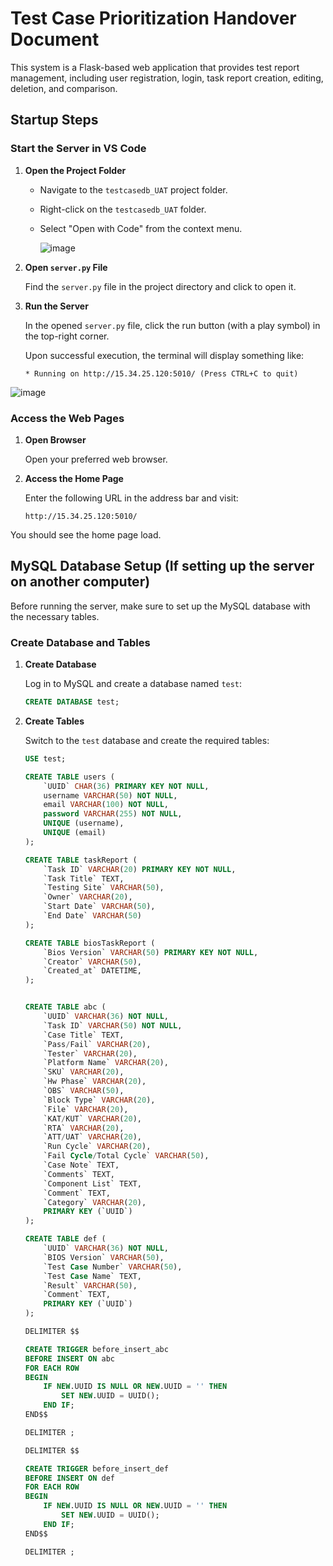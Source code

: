 # Test Case Prioritization Handover Document
This system is a Flask-based web application that provides test report management, including user registration, login, task report creation, editing, deletion, and comparison.

## Startup Steps

### Start the Server in VS Code

1. **Open the Project Folder**

   - Navigate to the `testcasedb_UAT` project folder.
   - Right-click on the `testcasedb_UAT` folder.
   - Select "Open with Code" from the context menu.
     
		![image](https://github.com/A854949/TestCasePrioritization/assets/82749575/a77f9895-1aed-4c10-acde-577bb1f5b4eb)

2. **Open `server.py` File**

   Find the `server.py` file in the project directory and click to open it.

3. **Run the Server**

   In the opened `server.py` file, click the run button (with a play symbol) in the top-right corner.

   Upon successful execution, the terminal will display something like:
   ```plaintext
   * Running on http://15.34.25.120:5010/ (Press CTRL+C to quit)

![image](https://github.com/A854949/TestCasePrioritization/assets/82749575/6a6ea832-1e5e-445c-bc85-8080b337f6b1)

### Access the Web Pages

1. **Open Browser**

   Open your preferred web browser.

2. **Access the Home Page**

   Enter the following URL in the address bar and visit:

   ```plaintext
   http://15.34.25.120:5010/

You should see the home page load.

## MySQL Database Setup (If setting up the server on another computer)

Before running the server, make sure to set up the MySQL database with the necessary tables.

### Create Database and Tables

1. **Create Database**

   Log in to MySQL and create a database named `test`:
   ```sql
   CREATE DATABASE test;

2. **Create Tables**

   Switch to the `test` database and create the required tables:

   ```sql
   USE test;

   CREATE TABLE users (
       `UUID` CHAR(36) PRIMARY KEY NOT NULL,
       username VARCHAR(50) NOT NULL,
       email VARCHAR(100) NOT NULL,
       password VARCHAR(255) NOT NULL,
       UNIQUE (username),
       UNIQUE (email)
   );

   CREATE TABLE taskReport (
       `Task ID` VARCHAR(20) PRIMARY KEY NOT NULL,
       `Task Title` TEXT,
       `Testing Site` VARCHAR(50),
       `Owner` VARCHAR(20),
       `Start Date` VARCHAR(50),
       `End Date` VARCHAR(50)
   );

   CREATE TABLE biosTaskReport (
       `Bios Version` VARCHAR(50) PRIMARY KEY NOT NULL,
       `Creator` VARCHAR(50),
       `Created_at` DATETIME,
   );

   
   CREATE TABLE abc (
       `UUID` VARCHAR(36) NOT NULL,
       `Task ID` VARCHAR(50) NOT NULL,
       `Case Title` TEXT,
       `Pass/Fail` VARCHAR(20),
       `Tester` VARCHAR(20),
       `Platform Name` VARCHAR(20),
       `SKU` VARCHAR(20),
       `Hw Phase` VARCHAR(20),
       `OBS` VARCHAR(50),
       `Block Type` VARCHAR(20),
       `File` VARCHAR(20),
       `KAT/KUT` VARCHAR(20),
       `RTA` VARCHAR(20),
       `ATT/UAT` VARCHAR(20),
       `Run Cycle` VARCHAR(20),
       `Fail Cycle/Total Cycle` VARCHAR(50),
       `Case Note` TEXT,
       `Comments` TEXT,
       `Component List` TEXT,
       `Comment` TEXT,
       `Category` VARCHAR(20),
       PRIMARY KEY (`UUID`)
   );

   CREATE TABLE def (
       `UUID` VARCHAR(36) NOT NULL,
       `BIOS Version` VARCHAR(50),
       `Test Case Number` VARCHAR(50),
       `Test Case Name` TEXT,
       `Result` VARCHAR(50),
       `Comment` TEXT,
       PRIMARY KEY (`UUID`)
   );

   DELIMITER $$

   CREATE TRIGGER before_insert_abc
   BEFORE INSERT ON abc
   FOR EACH ROW
   BEGIN
       IF NEW.UUID IS NULL OR NEW.UUID = '' THEN
           SET NEW.UUID = UUID();
       END IF;
   END$$

   DELIMITER ;
   
   DELIMITER $$

   CREATE TRIGGER before_insert_def
   BEFORE INSERT ON def
   FOR EACH ROW
   BEGIN
       IF NEW.UUID IS NULL OR NEW.UUID = '' THEN
           SET NEW.UUID = UUID();
       END IF;
   END$$

   DELIMITER ;
